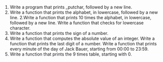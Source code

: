 1. Write a program that prints _putchar, followed by a new line.
1. Write a function that prints the alphabet, in lowercase, followed by a new line.
2.Write a function that prints 10 times the alphabet, in lowercase, followed by a new line.
Write a function that checks for lowercase character.
5. Write a function that prints the sign of a number.
6. Write a function that computes the absolute value of an integer.
Write a function that prints the last digit of a number.
Write a function that prints every minute of the day of Jack Bauer, starting from 00:00 to 23:59.
9. Write a function that prints the 9 times table, starting with 0.
